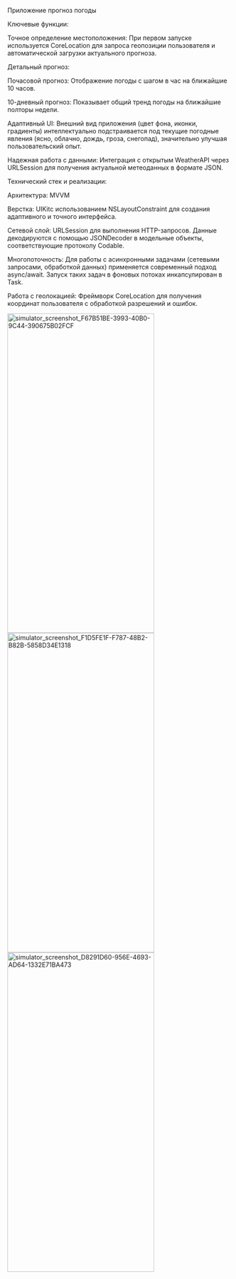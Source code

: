 Приложение прогноз погоды

Ключевые функции:

Точное определение местоположения: При первом запуске используется CoreLocation для запроса геопозиции пользователя и автоматической загрузки актуального прогноза.

Детальный прогноз:

Почасовой прогноз: Отображение погоды с шагом в час на ближайшие 10 часов.

10-дневный прогноз: Показывает общий тренд погоды на ближайшие полторы недели.

Адаптивный UI: Внешний вид приложения (цвет фона, иконки, градиенты) интеллектуально подстраивается под текущие погодные явления (ясно, облачно, дождь, гроза, снегопад), значительно улучшая пользовательский опыт.

Надежная работа с данными: Интеграция с открытым WeatherAPI через URLSession для получения актуальной метеоданных в формате JSON.

Технический стек и реализации:

Архитектура: MVVM

Верстка: UIKitс использованием NSLayoutConstraint для создания адаптивного и точного интерфейса.

Сетевой слой: URLSession для выполнения HTTP-запросов. Данные декодируются с помощью JSONDecoder в модельные объекты, соответствующие протоколу Codable.

Многопоточность: Для работы с асинхронными задачами (сетевыми запросами, обработкой данных) применяется современный подход async/await. Запуск таких задач в фоновых потоках инкапсулирован в Task.

Работа с геолокацией: Фреймворк CoreLocation для получения координат пользователя с обработкой разрешений и ошибок.



<img width="330" height="717" alt="simulator_screenshot_F67B51BE-3993-40B0-9C44-390675B02FCF" src="https://github.com/user-attachments/assets/344e76cd-ff14-46f9-a7a1-460d64f5390b" />
<img width="330" height="717" alt="simulator_screenshot_F1D5FE1F-F787-48B2-B82B-5858D34E1318" src="https://github.com/user-attachments/assets/5b4bf282-998f-4075-a943-e89aa1d6a168" />
<img width="330" height="717" alt="simulator_screenshot_D8291D60-956E-4693-AD64-1332E71BA473" src="https://github.com/user-attachments/assets/6fffebc2-9caa-449c-af1f-64f070a5a068" />







